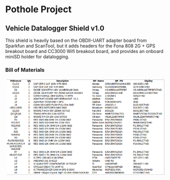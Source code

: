 # Pothole Project
## Vehicle Datalogger Shield v1.0 

This shield is heavily based on the OBDII-UART adapter board from Sparkfun and ScanTool, but it adds headers for the Fona 808 2G + GPS breakout board and CC3000 Wifi breakout board, and provides an onboard miniSD holder for datalogging.  

### Bill of Materials

<img src="v1.0bom.png">
